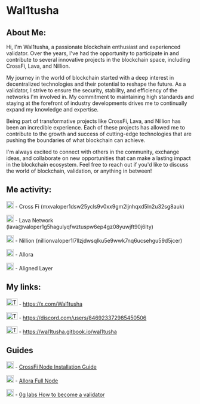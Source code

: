 # Wal1tusha

## About Me:

Hi, I'm Wal1tusha, a passionate blockchain enthusiast and experienced validator. Over the years, I've had the opportunity to participate in and contribute to several innovative projects in the blockchain space, including CrossFi, Lava, and Nillion.

My journey in the world of blockchain started with a deep interest in decentralized technologies and their potential to reshape the future. As a validator, I strive to ensure the security, stability, and efficiency of the networks I'm involved in. My commitment to maintaining high standards and staying at the forefront of industry developments drives me to continually expand my knowledge and expertise.

Being part of transformative projects like CrossFi, Lava, and Nillion has been an incredible experience. Each of these projects has allowed me to contribute to the growth and success of cutting-edge technologies that are pushing the boundaries of what blockchain can achieve.

I'm always excited to connect with others in the community, exchange ideas, and collaborate on new opportunities that can make a lasting impact in the blockchain ecosystem. Feel free to reach out if you'd like to discuss the world of blockchain, validation, or anything in between!

## Me activity:

<img src="https://github.com/user-attachments/assets/65ebdeee-7764-45c7-91da-15ec33897ace" alt="Twitter Logo" width="20" height="20"> - Cross Fi (mxvaloper1dsw25ycls9v0xx9gm2ljnhqxd5ln2u32sg8auk)

<img src="https://github.com/user-attachments/assets/cb1ed72c-591c-4a93-8478-6d547e6caa8c" alt="Twitter Logo" width="20" height="20"> - Lava Network (lava@valoper1g5hagulyqfwztuspw6ep4gz08yuwjft90j6lty)

<img src="https://github.com/user-attachments/assets/445ea3bc-179c-4932-9633-02607f356192" alt="Twitter Logo" width="20" height="20"> - Nillion (nillionvaloper1l7llzjdwsqlku5e9wwk7nq6ucsehgu59d5jcer)

<img src="https://github.com/user-attachments/assets/26e02589-c378-45a8-998b-eeedd611523a" alt="Twitter Logo" width="20" height="20"> - Allora

<img src="https://github.com/user-attachments/assets/c06491c8-a9f1-419d-91bb-691364588de6" alt="Twitter Logo" width="20" height="20"> - Aligned Layer

## My links:

<img src="https://github.com/user-attachments/assets/0ee0898b-8efa-4b51-bd44-358034d80817" alt="Twitter Logo" width="30" height="20"> - https://x.com/Wal1tusha

<img src="https://github.com/user-attachments/assets/80984500-2f56-4f3c-a9da-7152ecde6f58" alt="Twitter Logo" width="30" height="20"> - https://discord.com/users/846923372985450506

<img src="https://github.com/user-attachments/assets/57d9b1e7-4aa3-418c-a011-5058f9a98a62" alt="Twitter Logo" width="30" height="20">  - https://wal1tusha.gitbook.io/wal1tusha

## Guides

<img src="https://github.com/user-attachments/assets/65ebdeee-7764-45c7-91da-15ec33897ace" alt="Twitter Logo" width="20" height="20"> - [CrossFi Node Installation Guide](https://wal1tusha.gitbook.io/wal1tusha/my-guides/crossfi-node-installation-guide)

<img src="https://github.com/user-attachments/assets/26e02589-c378-45a8-998b-eeedd611523a" alt="Twitter Logo" width="20" height="20"> - [Allora Full Node](https://wal1tusha.gitbook.io/wal1tusha/my-guides/allora-full-node)

<img src="https://github.com/user-attachments/assets/7971ec6f-695e-4854-87f6-bdda0f66e355" alt="Twitter Logo" width="20" height="20"> - [0g labs How to become a validator](https://wal1tusha.gitbook.io/wal1tusha/my-guides/0g-labs-how-to-become-a-validator)

